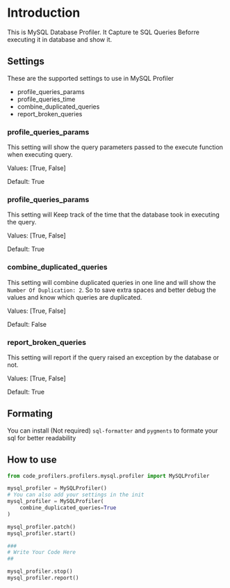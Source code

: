 # Introduction
This is MySQL Database Profiler. It Capture te SQL Queries Beforre executing it in database and show it.


## Settings
These are the supported settings to use in MySQL Profiler
* profile_queries_params
* profile_queries_time
* combine_duplicated_queries
* report_broken_queries

### profile_queries_params
This setting will show the query parameters passed to the execute function when executing query.

Values: [True, False]

Default: True

### profile_queries_params
This setting will Keep track of the time that the database took in executing the query.

Values: [True, False]

Default: True

### combine_duplicated_queries
This setting will combine duplicated queries in one line and will show the `Number Of Duplication: 2`. So to save extra spaces and better debug the values and know which queries are duplicated.

Values: [True, False]

Default: False

### report_broken_queries
This setting will report if the query raised an exception by the database or not.

Values: [True, False]

Default: True


## Formating
You can install (Not required) `sql-formatter` and `pygments` to formate your sql for better readability


## How to use
```python
from code_profilers.profilers.mysql.profiler import MySQLProfiler

mysql_profiler = MySQLProfiler()
# You can also add your settings in the init
mysql_profiler = MySQLProfiler(
    combine_duplicated_queries=True
)

mysql_profiler.patch()
mysql_profiler.start()

###
# Write Your Code Here
##

mysql_profiler.stop()
mysql_profiler.report()
```